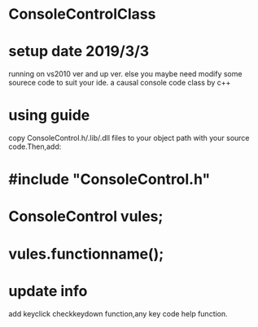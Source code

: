# ConsoleControlClass
# setup date 2019/3/3
running on vs2010 ver and up ver.
else you maybe need modify some sourece code to suit your ide.
a causal console code class by c++
# using guide
copy ConsoleControl.h/.lib/.dll files to your object path with your source code.Then,add:
# #include "ConsoleControl.h"
# ConsoleControl vules;
# vules.functionname();

# update info
add keyclick checkkeydown function,any key code help function.

